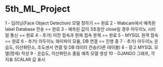 # 5th_ML_Project

1 - 딥러닝(Face Object Detection) 모델 정하기  == 완료
2 - Wabcam에서 예측된 label Database 전송  ==  완료
3 - 예측된 값이 3초동안 close일 경우 아두이노 시리얼 통신 == 완료
4 - 추가) 이전 접속과 현재 접속 문제 == 완료
5 - MYSQL 원격 접속 == 완료
6 - 추가) 아두이노 와이파이 모듈, DB 연결 == 진행 중
7 - 추가) 아두이노 온습도, 이산화탄소, 조도센서 연결 및 DB 데이터 전송(다른 테이블)
8 - 장고 MYSQL 모델(명세) 작성
9 - 온습도, 이산화탄소 졸음 예측 모델 생성
10 - DJANGO 그래프, 각 지표 SCALAR 값 표시
